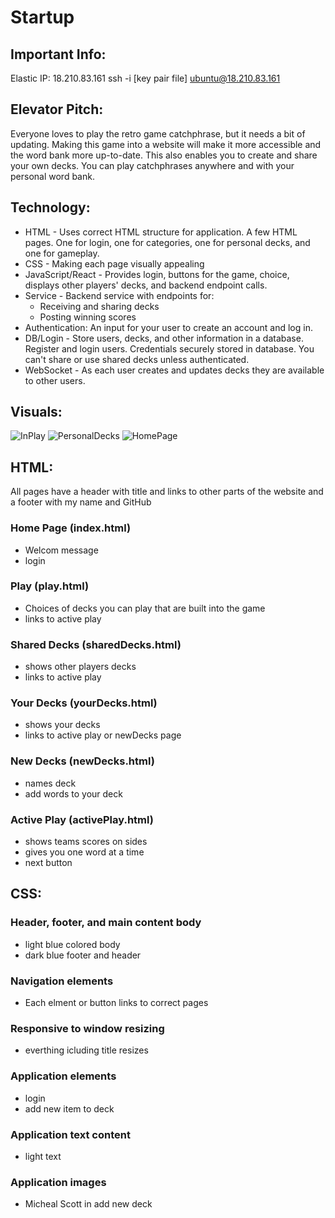 # Startup

## Important Info:
Elastic IP: 18.210.83.161 
ssh -i [key pair file] ubuntu@18.210.83.161

## Elevator Pitch: 
Everyone loves to play the retro game catchphrase, but it needs a bit of updating. Making this game into a website will make it more accessible and the word bank more up-to-date. This also enables you to create and share your own decks. You can play catchphrases anywhere and with your personal word bank. 

## Technology:
* HTML - Uses correct HTML structure for application. A few HTML pages. One for login, one for categories, one for personal decks, and one for gameplay. 
* CSS - Making each page visually appealing
* JavaScript/React - Provides login, buttons for the game, choice, displays other players' decks, and backend endpoint calls.
* Service - Backend service with endpoints for:
  * Receiving and sharing decks
  *  Posting winning scores
* Authentication: An input for your user to create an account and log in.
* DB/Login - Store users, decks, and other information in a database. Register and login users. Credentials securely stored in database. You can't share or use shared decks unless authenticated.
* WebSocket - As each user creates and updates decks they are available to other users.

## Visuals:
![InPlay](https://github.com/user-attachments/assets/67deb223-32a2-4093-af48-5a58f07cc2bd)
![PersonalDecks](https://github.com/user-attachments/assets/a2a3b504-963a-402d-aabe-70e48443428f)
![HomePage](https://github.com/user-attachments/assets/1b23b422-a214-4a14-9235-7a09f0535058)

## HTML:
All pages have a header with title and links to other parts of the website and a footer with my name and GitHub
### Home Page (index.html)
* Welcom message
* login 
### Play (play.html)
* Choices of decks you can play that are built into the game
* links to active play
### Shared Decks (sharedDecks.html)
* shows other players decks
* links to active play
### Your Decks (yourDecks.html)
* shows your decks
* links to active play or newDecks page
### New Decks (newDecks.html)
* names deck
* add words to your deck
### Active Play (activePlay.html)
* shows teams scores on  sides
* gives you one word at a time
* next button

## CSS:
### Header, footer, and main content body
* light blue colored body
* dark blue footer and header
### Navigation elements
* Each elment or button links to correct pages
### Responsive to window resizing
* everthing icluding title resizes
### Application elements
* login
* add new item to deck
### Application text content
* light text
### Application images
* Micheal Scott in add new deck

